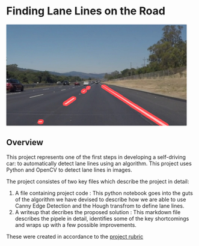 # **Finding Lane Lines on the Road** 

<img src="./writeup_images/houghed.jpg" width="480" alt="Combined Image" />

Overview
---

This project represents one of the first steps in developing a self-driving car: to automatically detect lane lines using an algorithm. This project uses Python and OpenCV to detect lane lines in images.

The project consistes of two key files which describe the project in detail:
1. A file containing project code : This python notebook goes into the guts of the algorithm we have devised to describe how we are able to use Canny Edge Detection and the Hough transfrom to define lane lines.
2. A writeup that decribes the proposed solution : This markdown file describes the pipele in detail, identifies some of the key shortcomings and wraps up with a few possible improvements.

These were created in accordance to the [project rubric](https://review.udacity.com/#!/rubrics/322/view)